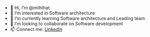 - 👋 Hi, I’m @milhlhat
- 👀 I’m interested in Software architecture
- 🌱 I’m currently learning Software architecture and Leading team
- 💞️ I’m looking to collaborate on Software development
- 📫 Connect me: [Linkedin](https://www.linkedin.com/in/milhlhat/)

<!---
milhlhat/milhlhat is a ✨ special ✨ repository because its `README.md` (this file) appears on your GitHub profile.
You can click the Preview link to take a look at your changes.
--->
